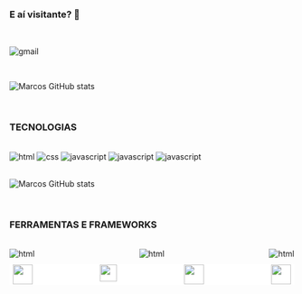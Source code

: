 ### E aí visitante? 🤙

<br/>

<!--
[![blog](https://img.shields.io/badge/Blogger-FF5722?style=for-the-badge&logo=blogger&logoColor=white)](https://lendcash.com.br)
[![youtube](https://img.shields.io/badge/LinkedIn-0077B5?style=for-the-badge&logo=linkedin&logoColor=white)](https://lendcash.com.br)
[![instagram](https://img.shields.io/badge/Instagram-E4405F?style=for-the-badge&logo=instagram&logoColor=white)](https://lendcash.com.br)
-->

![gmail](https://img.shields.io/badge/Gmail-D14836?style=for-the-badge&logo=gmail&logoColor=white) 
<!-- Quando for linkar não esquecer dos colchetes -->

</br>

![Marcos GitHub stats](https://github-readme-stats.vercel.app/api?username=marcospaulomacedo&show_icons=true&theme=onedark)

</br>

### TECNOLOGIAS
<br/>
<div class="img">
        <img src="https://img.shields.io/badge/HTML-239120?style=for-the-badge&logo=html5&logoColor=white" alt="html">
        <img src="https://img.shields.io/badge/CSS-239120?&style=for-the-badge&logo=css3&logoColor=white" alt="css">
        <img src="https://img.shields.io/badge/JavaScript-F7DF1E?style=for-the-badge&logo=javascript&logoColor=black" alt="javascript">
        <img src="https://img.shields.io/badge/Solidity-%23363636.svg?style=for-the-badge&logo=solidity&logoColor=white" alt="javascript">
        <img src="https://img.shields.io/badge/c-%2300599C.svg?style=for-the-badge&logo=c&logoColor=white" alt="javascript">
</div>

<br>

![Marcos GitHub stats](	https://github-readme-stats.vercel.app/api/top-langs/?username=marcospaulomacedo&theme=blue-green)

<br>

### FERRAMENTAS E FRAMEWORKS

<br>

<div style=
    "display: flex;
    margin-bottom: 10px;
     justify-content: space-between;
    ">
    <img src="https://img.shields.io/badge/web3.js-F16822?style=for-the-badge&logo=web3.js&logoColor=white" alt="html">
    <img src="https://img.shields.io/badge/WordPress-21759B.svg?style=for-the-badge&logo=WordPress&logoColor=white" alt="html">
    <img src="https://img.shields.io/badge/OpenZeppelin-4E5EE4.svg?style=for-the-badge&logo=OpenZeppelin&logoColor=white" alt="html">
</div>

<!--
[![web3](https://img.shields.io/badge/web3.js-F16822?style=for-the-badge&logo=web3.js&logoColor=white)](https://lendcash.com.br)
![wordpress](https://img.shields.io/badge/WordPress-21759B.svg?style=for-the-badge&logo=WordPress&logoColor=white)
![Open-zeppelin](https://img.shields.io/badge/OpenZeppelin-4E5EE4.svg?style=for-the-badge&logo=OpenZeppelin&logoColor=white)
-->
<div
    style="border: 1.5px solid #ffffff;
     padding:0px 5px 0px 5px;
     background: #ffffff;
     display: flex;
     justify-content: space-between;">
        <img src="https://user-images.githubusercontent.com/102096687/197602598-eace0005-6364-4f1f-9f0a-4b06c95a83cd.png" alt="" style="width:35px ;">
        <img src="https://user-images.githubusercontent.com/102096687/197602309-f1e70b66-8ec3-4b08-a8bf-548351ced952.png" alt="" style="width:30px ;">
        <img src="https://user-images.githubusercontent.com/102096687/197602466-1b0a58aa-d20f-47d9-9c4a-313ba8f44028.png" alt="" style="width:35px ;">
        <img src="https://user-images.githubusercontent.com/102096687/197601025-dcad9e2f-ae82-4aa6-9666-a661e49f3de4.png" alt=""
        style="width:35px">
    </div>
